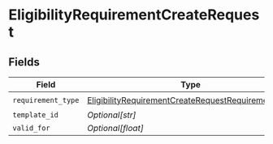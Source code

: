 # EligibilityRequirementCreateRequest


## Fields

| Field                                                                                                                           | Type                                                                                                                            | Required                                                                                                                        | Description                                                                                                                     |
| ------------------------------------------------------------------------------------------------------------------------------- | ------------------------------------------------------------------------------------------------------------------------------- | ------------------------------------------------------------------------------------------------------------------------------- | ------------------------------------------------------------------------------------------------------------------------------- |
| `requirement_type`                                                                                                              | [EligibilityRequirementCreateRequestRequirementType](../../models/shared/eligibilityrequirementcreaterequestrequirementtype.md) | :heavy_check_mark:                                                                                                              | N/A                                                                                                                             |
| `template_id`                                                                                                                   | *Optional[str]*                                                                                                                 | :heavy_minus_sign:                                                                                                              | N/A                                                                                                                             |
| `valid_for`                                                                                                                     | *Optional[float]*                                                                                                               | :heavy_minus_sign:                                                                                                              | N/A                                                                                                                             |